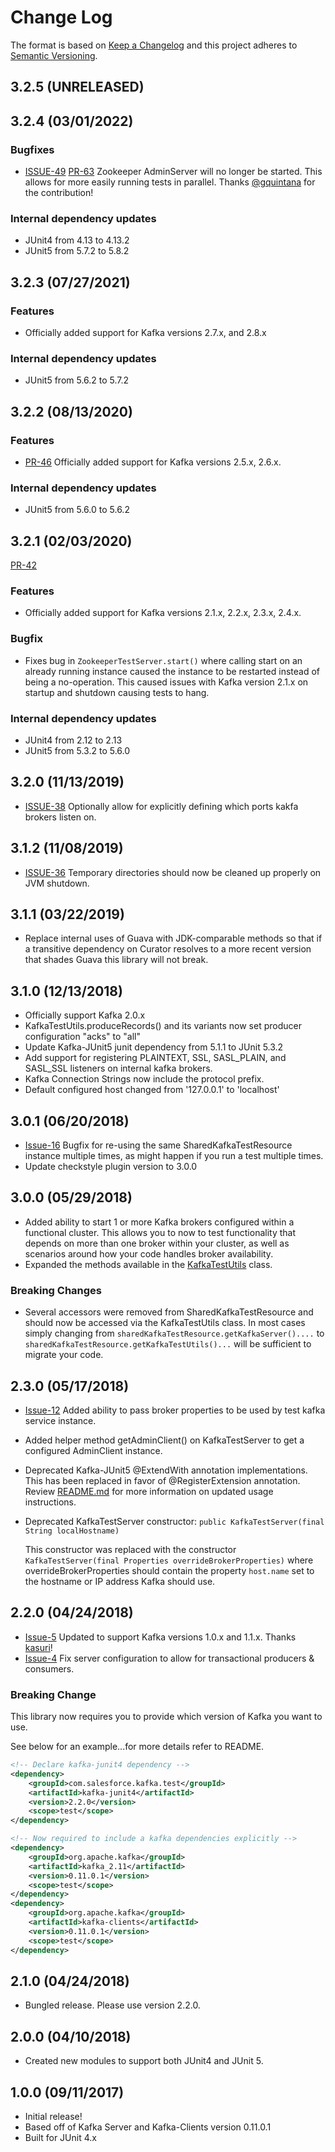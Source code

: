 # Change Log
The format is based on [Keep a Changelog](http://keepachangelog.com/)
and this project adheres to [Semantic Versioning](http://semver.org/).

## 3.2.5 (UNRELEASED)

## 3.2.4 (03/01/2022)
### Bugfixes
- [ISSUE-49](https://github.com/salesforce/kafka-junit/issues/49) [PR-63](https://github.com/salesforce/kafka-junit/pull/63) Zookeeper AdminServer will no longer be started.  This allows for more easily running tests in parallel.  Thanks [@gquintana](https://github.com/gquintana) for the contribution!

### Internal dependency updates
- JUnit4 from 4.13 to 4.13.2
- JUnit5 from 5.7.2 to 5.8.2

## 3.2.3 (07/27/2021)
### Features
- Officially added support for Kafka versions 2.7.x, and 2.8.x

### Internal dependency updates
- JUnit5 from 5.6.2 to 5.7.2

## 3.2.2 (08/13/2020)
### Features
- [PR-46](https://github.com/salesforce/kafka-junit/pull/46) Officially added support for Kafka versions 2.5.x, 2.6.x.

### Internal dependency updates
- JUnit5 from 5.6.0 to 5.6.2

## 3.2.1 (02/03/2020)
[PR-42](https://github.com/salesforce/kafka-junit/pull/42)

### Features
- Officially added support for Kafka versions 2.1.x, 2.2.x, 2.3.x, 2.4.x.

### Bugfix
- Fixes bug in `ZookeeperTestServer.start()` where calling start on an already running instance caused the instance to be restarted instead of being a no-operation.
  This caused issues with Kafka version 2.1.x on startup and shutdown causing tests to hang.

### Internal dependency updates
- JUnit4 from 2.12 to 2.13
- JUnit5 from 5.3.2 to 5.6.0

## 3.2.0 (11/13/2019)
- [ISSUE-38](https://github.com/salesforce/kafka-junit/issues/38) Optionally allow for explicitly defining which ports kakfa brokers listen on.

## 3.1.2 (11/08/2019)
- [ISSUE-36](https://github.com/salesforce/kafka-junit/issues/36) Temporary directories should now be cleaned up properly on JVM shutdown.

## 3.1.1 (03/22/2019)
- Replace internal uses of Guava with JDK-comparable methods so that if a transitive dependency on Curator resolves to a more recent version that shades Guava this library will not break.

## 3.1.0 (12/13/2018)
- Officially support Kafka 2.0.x
- KafkaTestUtils.produceRecords() and its variants now set producer configuration "acks" to "all"
- Update Kafka-JUnit5 junit dependency from 5.1.1 to JUnit 5.3.2
- Add support for registering PLAINTEXT, SSL, SASL_PLAIN, and SASL_SSL listeners on internal kafka brokers.
- Kafka Connection Strings now include the protocol prefix.
- Default configured host changed from '127.0.0.1' to 'localhost'

## 3.0.1 (06/20/2018)
- [Issue-16](https://github.com/salesforce/kafka-junit/issues/16) Bugfix for re-using the same SharedKafkaTestResource instance multiple times, as might happen if you run a test multiple times.
- Update checkstyle plugin version to 3.0.0

## 3.0.0 (05/29/2018)
- Added ability to start 1 or more Kafka brokers configured within a functional cluster.  This allows you to now to test functionality that depends on more than one broker within your cluster, as well as scenarios around how your code handles broker availability.
- Expanded the methods available in the [KafkaTestUtils](kafka-junit-core/src/main/java/com/salesforce/kafka/test/KafkaTestUtils.java) class.

### Breaking Changes
- Several accessors were removed from SharedKafkaTestResource and should now be accessed
  via the KafkaTestUtils class.  In most cases simply changing from `sharedKafkaTestResource.getKafkaServer()....` to `sharedKafkaTestResource.getKafkaTestUtils()...` will be sufficient to migrate your code. 

## 2.3.0 (05/17/2018)
- [Issue-12](https://github.com/salesforce/kafka-junit/issues/12) Added ability to pass broker properties to be used by test kafka service instance.
- Added helper method getAdminClient() on KafkaTestServer to get a configured AdminClient instance.
- Deprecated Kafka-JUnit5 @ExtendWith annotation implementations.  This has been replaced in favor of @RegisterExtension annotation.  Review [README.md](kafka-junit5/README.md) for more information on updated usage instructions.
- Deprecated KafkaTestServer constructor: `public KafkaTestServer(final String localHostname)`
  
  This constructor was replaced with the constructor `KafkaTestServer(final Properties overrideBrokerProperties)` where overrideBrokerProperties should contain the property `host.name` set to the hostname or IP address Kafka should use. 

## 2.2.0 (04/24/2018)
- [Issue-5](https://github.com/salesforce/kafka-junit/issues/5) Updated to support Kafka versions 1.0.x and 1.1.x.  Thanks [kasuri](https://github.com/kasuri)!
- [Issue-4](https://github.com/salesforce/kafka-junit/issues/4) Fix server configuration to allow for transactional producers & consumers. 

### Breaking Change
This library now requires you to provide which version of Kafka you want to use.

See below for an example...for more details refer to README.

```xml
<!-- Declare kafka-junit4 dependency -->
<dependency>
    <groupId>com.salesforce.kafka.test</groupId>
    <artifactId>kafka-junit4</artifactId>
    <version>2.2.0</version>
    <scope>test</scope>
</dependency>

<!-- Now required to include a kafka dependencies explicitly -->
<dependency>
    <groupId>org.apache.kafka</groupId>
    <artifactId>kafka_2.11</artifactId>
    <version>0.11.0.1</version>
    <scope>test</scope>
</dependency>
<dependency>
    <groupId>org.apache.kafka</groupId>
    <artifactId>kafka-clients</artifactId>
    <version>0.11.0.1</version>
    <scope>test</scope>
</dependency>
```

## 2.1.0 (04/24/2018)
 - Bungled release. Please use version 2.2.0.

## 2.0.0 (04/10/2018)
- Created new modules to support both JUnit4 and JUnit 5.

## 1.0.0 (09/11/2017)
- Initial release!
- Based off of Kafka Server and Kafka-Clients version 0.11.0.1
- Built for JUnit 4.x

